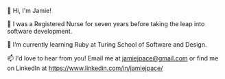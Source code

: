 👋 Hi, I'm Jamie! 

🧬 I was a Registered Nurse for seven years before taking the leap into software development.

🌱 I’m currently learning Ruby at Turing School of Software and Design.

📫 I'd love to hear from you! Email me at jamiejpace@gmail.com or find me on LinkedIn at https://www.linkedin.com/in/jamiejpace/

<!---
jamiejpace/jamiejpace is a ✨ special ✨ repository because its `README.md` (this file) appears on your GitHub profile.
You can click the Preview link to take a look at your changes.
--->
